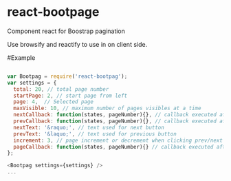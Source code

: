 react-bootpage
==============

Component react for Boostrap pagination

Use browsify and reactify to use in on client side.

#Example


```javascript

var Bootpag = require('react-bootpag');
var settings = {
  total: 20, // total page number
  startPage: 2, // start page from left 
  page: 4,  // Selected page
  maxVisible: 10, // maximum number of pages visibles at a time
  nextCallback: function(states, pageNumber){}, // callback executed after next button click
  prevCallback: function(states, pageNumber){}, // callback executed after previous button click
  nextText: '&raquo;', // text used for next button
  prevText: '&laquo;', // text used for previous button
  increment: 3, // page increment or decrement when clicking prev/next buttons
  pageCallback: function(states, pageNumber){} // callback executed after page selection
};

<Bootpag settings={settings} />
...
